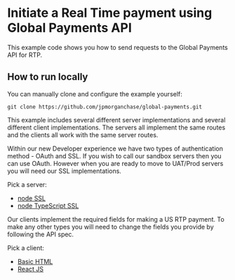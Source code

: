 # Initiate a Real Time payment using Global Payments API

This example code shows you how to send requests to the Global Payments API for RTP.

## How to run locally

You can manually clone and configure the example yourself:

```
git clone https://github.com/jpmorganchase/global-payments.git
```

This example includes several different server implementations and several different client implementations. The servers all implement the same routes and the clients all work with the same server routes.

Within our new Developer experience we have two types of authentication method - OAuth and SSL. If you wish to call our sandbox servers then you can use OAuth. However when you are ready to move to UAT/Prod servers you will need our SSL implementations.

Pick a server:

- [node SSL](./server/ssl/node)
- [node TypeScript SSL](./server/ssl/node-typescript/)

Our clients implement the required fields for making a US RTP payment. To make any other types you will need to change the fields you provide by following the API spec.

Pick a client:

- [Basic HTML](./client/html/)
- [React JS](./client/react/)
